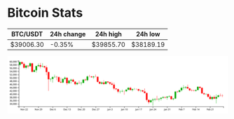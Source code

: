 # Bitcoin Stats

BTC/USDT|24h change|24h high|24h low|
|---|---|---|---|
|$39006.30|-0.35%|$39855.70|$38189.19|

<img src="./chart.svg">
